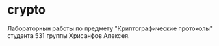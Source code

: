 # crypto
Лабораторнын работы по предмету "Криптографические протоколы" студента 531 группы Хрисанфов Алексея.
